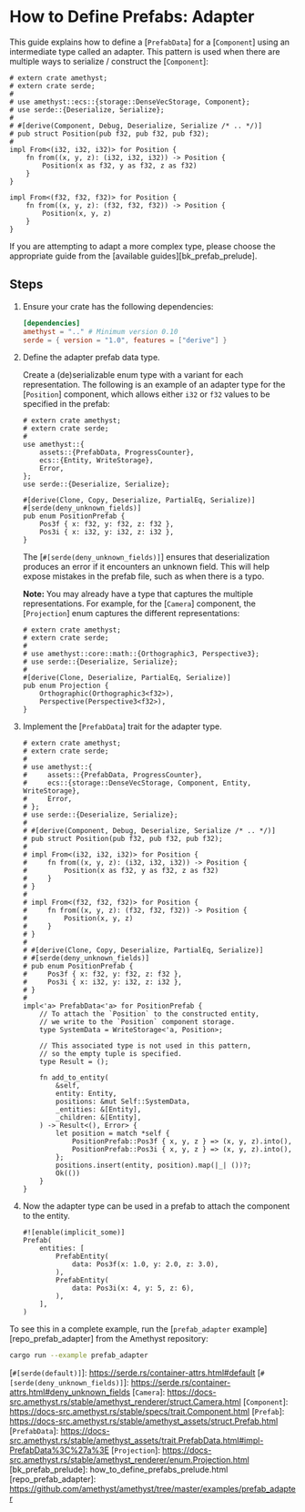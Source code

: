 # How to Define Prefabs: Adapter

This guide explains how to define a [`PrefabData`] for a [`Component`] using an intermediate type called an adapter. This pattern is used when there are multiple ways to serialize / construct the [`Component`]:

```rust,edition2018,no_run,noplaypen
# extern crate amethyst;
# extern crate serde;
#
# use amethyst::ecs::{storage::DenseVecStorage, Component};
# use serde::{Deserialize, Serialize};
#
# #[derive(Component, Debug, Deserialize, Serialize /* .. */)]
# pub struct Position(pub f32, pub f32, pub f32);
#
impl From<(i32, i32, i32)> for Position {
    fn from((x, y, z): (i32, i32, i32)) -> Position {
        Position(x as f32, y as f32, z as f32)
    }
}

impl From<(f32, f32, f32)> for Position {
    fn from((x, y, z): (f32, f32, f32)) -> Position {
        Position(x, y, z)
    }
}
```

If you are attempting to adapt a more complex type, please choose the appropriate guide from the [available guides][bk_prefab_prelude].

## Steps

1. Ensure your crate has the following dependencies:

    ```toml
    [dependencies]
    amethyst = ".." # Minimum version 0.10
    serde = { version = "1.0", features = ["derive"] }
    ```

2. Define the adapter prefab data type.

    Create a (de)serializable enum type with a variant for each representation. The following is an example of an adapter type for the [`Position`] component, which allows either `i32` or `f32` values to be specified in the prefab:

    ```rust,edition2018,no_run,noplaypen
    # extern crate amethyst;
    # extern crate serde;
    #
    use amethyst::{
        assets::{PrefabData, ProgressCounter},
        ecs::{Entity, WriteStorage},
        Error,
    };
    use serde::{Deserialize, Serialize};

    #[derive(Clone, Copy, Deserialize, PartialEq, Serialize)]
    #[serde(deny_unknown_fields)]
    pub enum PositionPrefab {
        Pos3f { x: f32, y: f32, z: f32 },
        Pos3i { x: i32, y: i32, z: i32 },
    }
    ```

    The [`#[serde(deny_unknown_fields)]`] ensures that deserialization produces an error if it encounters an unknown field. This will help expose mistakes in the prefab file, such as when there is a typo.

    **Note:** You may already have a type that captures the multiple representations. For example, for the [`Camera`] component, the [`Projection`] enum captures the different representations:

    ```rust,edition2018,no_run,noplaypen
    # extern crate amethyst;
    # extern crate serde;
    #
    # use amethyst::core::math::{Orthographic3, Perspective3};
    # use serde::{Deserialize, Serialize};
    #
    #[derive(Clone, Deserialize, PartialEq, Serialize)]
    pub enum Projection {
        Orthographic(Orthographic3<f32>),
        Perspective(Perspective3<f32>),
    }
    ```

3. Implement the [`PrefabData`] trait for the adapter type.

    ```rust,edition2018,no_run,noplaypen
    # extern crate amethyst;
    # extern crate serde;
    #
    # use amethyst::{
    #     assets::{PrefabData, ProgressCounter},
    #     ecs::{storage::DenseVecStorage, Component, Entity, WriteStorage},
    #     Error,
    # };
    # use serde::{Deserialize, Serialize};
    #
    # #[derive(Component, Debug, Deserialize, Serialize /* .. */)]
    # pub struct Position(pub f32, pub f32, pub f32);
    #
    # impl From<(i32, i32, i32)> for Position {
    #     fn from((x, y, z): (i32, i32, i32)) -> Position {
    #         Position(x as f32, y as f32, z as f32)
    #     }
    # }
    #
    # impl From<(f32, f32, f32)> for Position {
    #     fn from((x, y, z): (f32, f32, f32)) -> Position {
    #         Position(x, y, z)
    #     }
    # }
    #
    # #[derive(Clone, Copy, Deserialize, PartialEq, Serialize)]
    # #[serde(deny_unknown_fields)]
    # pub enum PositionPrefab {
    #     Pos3f { x: f32, y: f32, z: f32 },
    #     Pos3i { x: i32, y: i32, z: i32 },
    # }
    #
    impl<'a> PrefabData<'a> for PositionPrefab {
        // To attach the `Position` to the constructed entity,
        // we write to the `Position` component storage.
        type SystemData = WriteStorage<'a, Position>;

        // This associated type is not used in this pattern,
        // so the empty tuple is specified.
        type Result = ();

        fn add_to_entity(
            &self,
            entity: Entity,
            positions: &mut Self::SystemData,
            _entities: &[Entity],
            _children: &[Entity],
        ) -> Result<(), Error> {
            let position = match *self {
                PositionPrefab::Pos3f { x, y, z } => (x, y, z).into(),
                PositionPrefab::Pos3i { x, y, z } => (x, y, z).into(),
            };
            positions.insert(entity, position).map(|_| ())?;
            Ok(())
        }
    }
    ```

4. Now the adapter type can be used in a prefab to attach the component to the entity.

    ```rust,ignore
    #![enable(implicit_some)]
    Prefab(
        entities: [
            PrefabEntity(
                data: Pos3f(x: 1.0, y: 2.0, z: 3.0),
            ),
            PrefabEntity(
                data: Pos3i(x: 4, y: 5, z: 6),
            ),
        ],
    )
    ```

To see this in a complete example, run the [`prefab_adapter` example][repo_prefab_adapter] from the Amethyst repository:

```bash
cargo run --example prefab_adapter
```

[`#[serde(default)]`]: https://serde.rs/container-attrs.html#default
[`#[serde(deny_unknown_fields)]`]: https://serde.rs/container-attrs.html#deny_unknown_fields
[`Camera`]: https://docs-src.amethyst.rs/stable/amethyst_renderer/struct.Camera.html
[`Component`]: https://docs-src.amethyst.rs/stable/specs/trait.Component.html
[`Prefab`]: https://docs-src.amethyst.rs/stable/amethyst_assets/struct.Prefab.html
[`PrefabData`]: https://docs-src.amethyst.rs/stable/amethyst_assets/trait.PrefabData.html#impl-PrefabData%3C%27a%3E
[`Projection`]: https://docs-src.amethyst.rs/stable/amethyst_renderer/enum.Projection.html
[bk_prefab_prelude]: how_to_define_prefabs_prelude.html
[repo_prefab_adapter]: https://github.com/amethyst/amethyst/tree/master/examples/prefab_adapter
